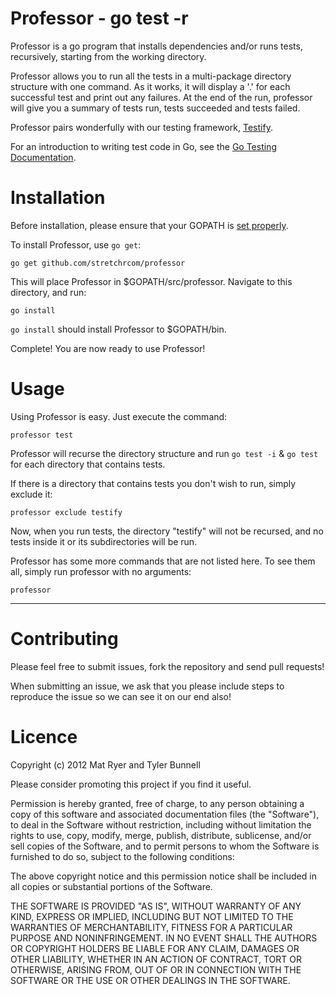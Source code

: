Professor - go test -r
===================================

Professor is a go program that installs dependencies and/or runs tests, recursively, starting from the working directory.

Professor allows you to run all the tests in a multi-package directory structure with one command. As it works, it will display a '.' for each successful test and print out any failures. At the end of the run, professor will give you a summary of tests run, tests succeeded and tests failed.

Professor pairs wonderfully with our testing framework, [Testify](http://github.com/stretchrcom/testify).

For an introduction to writing test code in Go, see the [Go Testing Documentation](http://golang.org/doc/code.html#Testing).

Installation
============

Before installation, please ensure that your GOPATH is [set properly](http://golang.org/doc/code.html#tmp_2).

To install Professor, use `go get`:

    go get github.com/stretchrcom/professor

This will place Professor in $GOPATH/src/professor. Navigate to this directory, and run:

	go install
	
`go install` should install Professor to $GOPATH/bin.

Complete! You are now ready to use Professor!


Usage
=====

Using Professor is easy. Just execute the command:

	professor test

Professor will recurse the directory structure and run `go test -i` & `go test` for each directory that contains tests.

If there is a directory that contains tests you don't wish to run, simply exclude it:

	professor exclude testify
	
Now, when you run tests, the directory "testify" will not be recursed, and no tests inside it or its subdirectories will be run.

Professor has some more commands that are not listed here. To see them all, simply run professor with no arguments:

	professor	


------

Contributing
============

Please feel free to submit issues, fork the repository and send pull requests!

When submitting an issue, we ask that you please include steps to reproduce the issue so we can see it on our end also!


Licence
=======
Copyright (c) 2012 Mat Ryer and Tyler Bunnell

Please consider promoting this project if you find it useful.

Permission is hereby granted, free of charge, to any person obtaining a copy of this software and associated documentation files (the "Software"), to deal in the Software without restriction, including without limitation the rights to use, copy, modify, merge, publish, distribute, sublicense, and/or sell copies of the Software, and to permit persons to whom the Software is furnished to do so, subject to the following conditions:

The above copyright notice and this permission notice shall be included in all copies or substantial portions of the Software.

THE SOFTWARE IS PROVIDED "AS IS", WITHOUT WARRANTY OF ANY KIND, EXPRESS OR IMPLIED, INCLUDING BUT NOT LIMITED TO THE WARRANTIES OF MERCHANTABILITY, FITNESS FOR A PARTICULAR PURPOSE AND NONINFRINGEMENT. IN NO EVENT SHALL THE AUTHORS OR COPYRIGHT HOLDERS BE LIABLE FOR ANY CLAIM, DAMAGES OR OTHER LIABILITY, WHETHER IN AN ACTION OF CONTRACT, TORT OR OTHERWISE, ARISING FROM, OUT OF OR IN CONNECTION WITH THE SOFTWARE OR THE USE OR OTHER DEALINGS IN THE SOFTWARE.